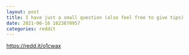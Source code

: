 ```yaml
--- 
layout: post 
title: I have just a small question (also feel free to give tips) 
date: 2021-06-16 1623870957 
categories: reddit 
--- 
```

https://redd.it/o1cwax